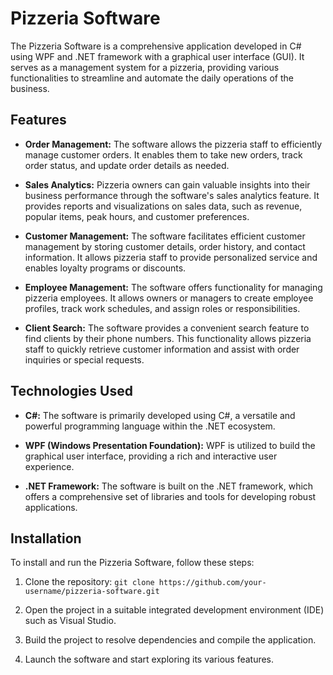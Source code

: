 # Pizzeria Software

The Pizzeria Software is a comprehensive application developed in C# using WPF and .NET framework with a graphical user interface (GUI). It serves as a management system for a pizzeria, providing various functionalities to streamline and automate the daily operations of the business.

## Features

- **Order Management:** The software allows the pizzeria staff to efficiently manage customer orders. It enables them to take new orders, track order status, and update order details as needed.

- **Sales Analytics:** Pizzeria owners can gain valuable insights into their business performance through the software's sales analytics feature. It provides reports and visualizations on sales data, such as revenue, popular items, peak hours, and customer preferences.

- **Customer Management:** The software facilitates efficient customer management by storing customer details, order history, and contact information. It allows pizzeria staff to provide personalized service and enables loyalty programs or discounts.

- **Employee Management:** The software offers functionality for managing pizzeria employees. It allows owners or managers to create employee profiles, track work schedules, and assign roles or responsibilities.

- **Client Search:** The software provides a convenient search feature to find clients by their phone numbers. This functionality allows pizzeria staff to quickly retrieve customer information and assist with order inquiries or special requests.

## Technologies Used

- **C#:** The software is primarily developed using C#, a versatile and powerful programming language within the .NET ecosystem.

- **WPF (Windows Presentation Foundation):** WPF is utilized to build the graphical user interface, providing a rich and interactive user experience.

- **.NET Framework:** The software is built on the .NET framework, which offers a comprehensive set of libraries and tools for developing robust applications.

## Installation

To install and run the Pizzeria Software, follow these steps:

1. Clone the repository: `git clone https://github.com/your-username/pizzeria-software.git`

2. Open the project in a suitable integrated development environment (IDE) such as Visual Studio.

3. Build the project to resolve dependencies and compile the application.

4. Launch the software and start exploring its various features.
